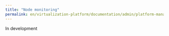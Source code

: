 ```yaml
---
title: "Node monitoring"
permalink: en/virtualization-platform/documentation/admin/platform-management/monitoring/node.html
---
```


In development
